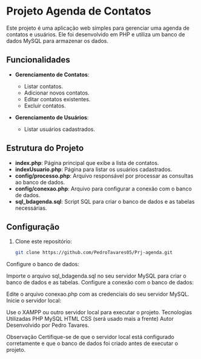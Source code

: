 # Projeto Agenda de Contatos

Este projeto é uma aplicação web simples para gerenciar uma agenda de contatos e usuários. Ele foi desenvolvido em PHP e utiliza um banco de dados MySQL para armazenar os dados.

## Funcionalidades

- **Gerenciamento de Contatos**:
  - Listar contatos.
  - Adicionar novos contatos.
  - Editar contatos existentes.
  - Excluir contatos.

- **Gerenciamento de Usuários**:
  - Listar usuários cadastrados.

## Estrutura do Projeto

- **index.php**: Página principal que exibe a lista de contatos.
- **indexUsuario.php**: Página para listar os usuários cadastrados.
- **config/processo.php**: Arquivo responsável por processar as consultas ao banco de dados.
- **config/conexao.php**: Arquivo para configurar a conexão com o banco de dados.
- **sql_bdagenda.sql**: Script SQL para criar o banco de dados e as tabelas necessárias.

## Configuração

1. Clone este repositório:
   ```bash
   git clone https://github.com/PedroTavares05/Prj-agenda.git

Configure o banco de dados:

Importe o arquivo sql_bdagenda.sql no seu servidor MySQL para criar o banco de dados e as tabelas.
Configure a conexão com o banco de dados:

Edite o arquivo conexao.php com as credenciais do seu servidor MySQL.
Inicie o servidor local:

Use o XAMPP ou outro servidor local para executar o projeto.
Tecnologias Utilizadas
PHP
MySQL
HTML
CSS (será usado mais a frente)
Autor
Desenvolvido por Pedro Tavares.

Observação
Certifique-se de que o servidor local está configurado corretamente e que o banco de dados foi criado antes de executar o projeto.

